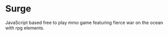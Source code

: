 # Surge
JavaScript based free to play mmo game featuring fierce war on the ocean with rpg elements.
